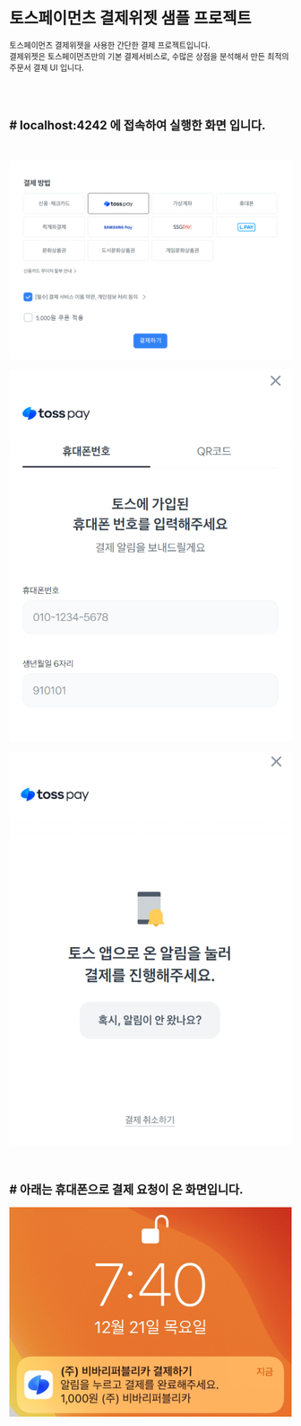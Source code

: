 # 토스페이먼츠 결제위젯 샘플 프로젝트

토스페이먼츠 결제위젯을 사용한 간단한 결제 프로젝트입니다.<br>
결제위젯은 토스페이먼츠만의 기본 결제서비스로, 수많은 상점을 분석해서 만든 최적의 주문서 결제 UI 입니다.

<br>
<br>

## # localhost:4242 에 접속하여 실행한 화면 입니다.

<br>

![img.png](img/img.png)

![img_1.png](img/img_1.png)

![img_2.png](img/img_2.png)

<br>

## # 아래는 휴대폰으로 결제 요청이 온 화면입니다.

![img_4.png](img/img_4.png)